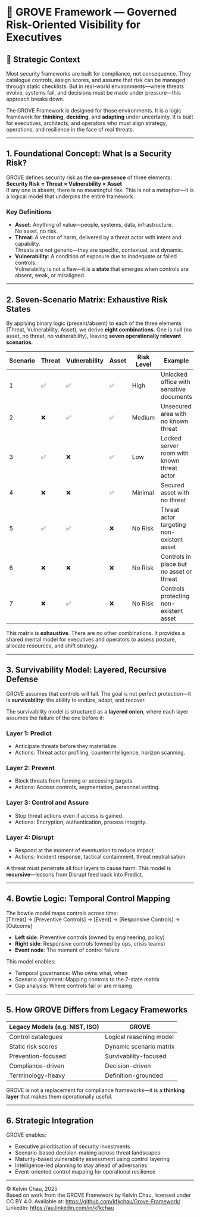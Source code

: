 # 🧠 GROVE Framework — Governed Risk-Oriented Visibility for Executives

## 🎯 Strategic Context

Most security frameworks are built for compliance, not consequence. They catalogue controls, assign scores, and assume that risk can be managed through static checklists. But in real-world environments—where threats evolve, systems fail, and decisions must be made under pressure—this approach breaks down.

The GROVE Framework is designed for those environments. It is a logic framework for **thinking**, **deciding**, and **adapting** under uncertainty. It is built for executives, architects, and operators who must align strategy, operations, and resilience in the face of real threats.

---

## 1. Foundational Concept: What Is a Security Risk?

GROVE defines security risk as the **co-presence** of three elements:  
**Security Risk = Threat × Vulnerability × Asset**  
If any one is absent, there is no meaningful risk. This is not a metaphor—it is a logical model that underpins the entire framework.

### Key Definitions
- **Asset**: Anything of value—people, systems, data, infrastructure.  
  No asset, no risk.
- **Threat**: A vector of harm, delivered by a threat actor with intent and capability.  
  Threats are not generic—they are specific, contextual, and dynamic.
- **Vulnerability**: A condition of exposure due to inadequate or failed controls.  
  Vulnerability is not a flaw—it is a **state** that emerges when controls are absent, weak, or misaligned.

---

## 2. Seven-Scenario Matrix: Exhaustive Risk States

By applying binary logic (present/absent) to each of the three elements (Threat, Vulnerability, Asset), we derive **eight combinations**. One is null (no asset, no threat, no vulnerability), leaving **seven operationally relevant scenarios**.

| Scenario | Threat | Vulnerability | Asset | Risk Level | Example                                | Strategic Action             |
|----------|--------|---------------|-------|------------|----------------------------------------|------------------------------|
| 1        | ✅     | ✅            | ✅    | High       | Unlocked office with sensitive documents | Deploy controls immediately  |
| 2        | ❌     | ✅            | ✅    | Medium     | Unsecured area with no known threat     | Investigate & prepare        |
| 3        | ✅     | ❌            | ✅    | Low        | Locked server room with known threat actor | Maintain vigilance        |
| 4        | ❌     | ❌            | ✅    | Minimal    | Secured asset with no threat            | Monitor for changes          |
| 5        | ✅     | ✅            | ❌    | No Risk    | Threat actor targeting non-existent asset | Maintain threat awareness |
| 6        | ❌     | ❌            | ❌    | No Risk    | Controls in place but no asset or threat | Reassess control necessity |
| 7        | ❌     | ✅            | ❌    | No Risk    | Controls protecting non-existent asset  | Reallocate resources         |

This matrix is **exhaustive**. There are no other combinations. It provides a shared mental model for executives and operators to assess posture, allocate resources, and shift strategy.

---

## 3. Survivability Model: Layered, Recursive Defense

GROVE assumes that controls will fail. The goal is not perfect protection—it is **survivability**: the ability to endure, adapt, and recover.

The survivability model is structured as a **layered onion**, where each layer assumes the failure of the one before it:

### Layer 1: Predict
- Anticipate threats before they materialize.
- Actions: Threat actor profiling, counterintelligence, horizon scanning.

### Layer 2: Prevent
- Block threats from forming or accessing targets.
- Actions: Access controls, segmentation, personnel vetting.

### Layer 3: Control and Assure
- Stop threat actions even if access is gained.
- Actions: Encryption, authentication, process integrity.

### Layer 4: Disrupt
- Respond at the moment of eventuation to reduce impact.
- Actions: Incident response, tactical containment, threat neutralisation.

A threat must penetrate all four layers to cause harm. This model is **recursive**—lessons from Disrupt feed back into Predict.

---

## 4. Bowtie Logic: Temporal Control Mapping

The bowtie model maps controls across time:  
[Threat] → [Preventive Controls] → [Event] → [Responsive Controls] → [Outcome]

- **Left side**: Preventive controls (owned by engineering, policy)  
- **Right side**: Responsive controls (owned by ops, crisis teams)  
- **Event node**: The moment of control failure

This model enables:
- Temporal governance: Who owns what, when
- Scenario alignment: Mapping controls to the 7-state matrix
- Gap analysis: Where controls fail or are missing

---

## 5. How GROVE Differs from Legacy Frameworks

| Legacy Models (e.g. NIST, ISO) | GROVE |
|--------------------------------|-------|
| Control catalogues             | Logical reasoning model |
| Static risk scores             | Dynamic scenario matrix |
| Prevention-focused             | Survivability-focused |
| Compliance-driven              | Decision-driven |
| Terminology-heavy              | Definition-grounded |

GROVE is not a replacement for compliance frameworks—it is a **thinking layer** that makes them operationally useful.

---

## 6. Strategic Integration

GROVE enables:
- Executive prioritisation of security investments
- Scenario-based decision-making across threat landscapes
- Maturity-based vulnerability assessment using control layering
- Intelligence-led planning to stay ahead of adversaries
- Event-oriented control mapping for operational resilience

---

© Kelvin Chau, 2025  
Based on work from the GROVE Framework by Kelvin Chau, licensed under CC BY 4.0. Available at: https://github.com/kfkchau/Grove-Framework/
LinkedIn: https://au.linkedin.com/in/kfkchau
